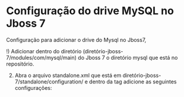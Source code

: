 # Configuração do drive MySQL no Jboss 7

Configuração para adicionar o drive do Mysql no Jboss7,

!) Adicionar dentro do diretório (diretório-jboss-7/modules/com/mysql/main) do Jboss 7 o diretório mysql que está no repositório.

2) Abra o arquivo standalone.xml que está em diretório-jboss-7/standalone/configuration/ e dentro da tag <datasources> adicione as seguintes configurações:

